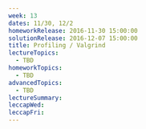 ```yaml
---
week: 13
dates: 11/30, 12/2
homeworkRelease: 2016-11-30 15:00:00
solutionRelease: 2016-12-07 15:00:00
title: Profiling / Valgrind
lectureTopics:
  - TBD
homeworkTopics:
  - TBD
advancedTopics:
  - TBD
lectureSummary:
leccapWed:
leccapFri:
---
```


